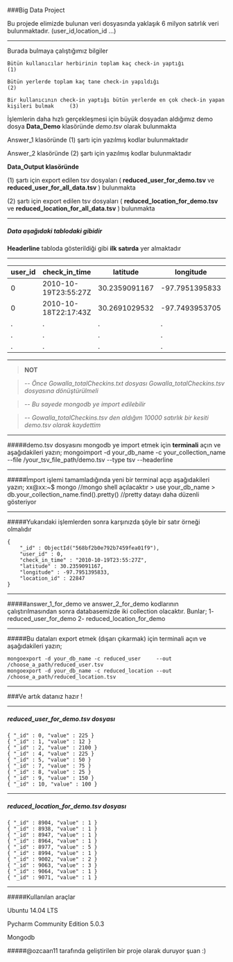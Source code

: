 ###Big Data Project

Bu projede elimizde bulunan veri dosyasında yaklaşık 6 milyon satırlık veri bulunmaktadır. (user_id,location_id ...)

------------------------------------------------------------------------

Burada bulmaya çalıştığımız bilgiler

    Bütün kullanıcılar herbirinin toplam kaç check-in yaptığı                                  (1)

    Bütün yerlerde toplam kaç tane check-in yapıldığı                                          (2)

    Bir kullanıcının check-in yaptığı bütün yerlerde en çok check-in yapan kişileri bulmak     (3)

İşlemlerin daha hızlı gerçekleşmesi için büyük dosyadan aldığımız demo dosya **Data_Demo** klasöründe *demo.tsv* olarak bulunmakta

Answer_1 klasöründe (1) şartı için yazılmış kodlar bulunmaktadır

Answer_2 klasöründe (2) şartı için yazılmış kodlar bulunmaktadır

**Data_Output klasöründe**

(1) şartı için export edilen tsv dosyaları ( **reduced_user_for_demo.tsv** ve **reduced_user_for_all_data.tsv** ) bulunmakta

(2) şartı için export edilen tsv dosyaları ( **reduced_location_for_demo.tsv** ve **reduced_location_for_all_data.tsv** ) bulunmakta

------------------------------------------------------------------------


##### Data aşağıdaki tablodaki gibidir

**Headerline** tabloda gösterildiği gibi  **ilk satırda** yer almaktadır

-----------------------------------------------------------------------------------------


user_id | check_in_time 	|   latitude	|  longitude	 |location_id
--------|-----------------------|---------------|----------------|-----------
0	| 2010-10-19T23:55:27Z	| 30.2359091167	| -97.7951395833 |22847
0	| 2010-10-18T22:17:43Z	| 30.2691029532	| -97.7493953705 |420315
.       |   .                   |.              |   .            |.
.       |   .                   |.              |   .            |.
.       |   .                   |.              |   .            |.



-----------------------------------------------------------------------------------------


>**NOT**

>-*- Önce Gowalla_totalCheckins.txt dosyası Gowalla_totalCheckins.tsv dosyasına dönüştürülmeli*

>-*- Bu sayede mongodb ye import edilebilir*

>-*- Gowalla_totalCheckins.tsv den aldığım 10000 satırlık bir kesiti demo.tsv olarak kaydettim*

-----------------------------------------------------------------------------------------

#####demo.tsv dosyasını mongodb ye import etmek için **terminali** açın ve aşağıdakileri yazın;
	mongoimport -d your_db_name -c your_collection_name --file /your_tsv_file_path/demo.tsv --type tsv --headerline

-----------------------------------------------------------------------------------------

#####İmport işlemi tamamladığında yeni bir terminal açıp aşağıdakileri yazın;
	xx@xx:~$ mongo 					//mongo shell açılacaktır
	> use your_db_name
	> db.your_collection_name.find().pretty()       //pretty datayı daha düzenli gösteriyor

-----------------------------------------------------------------------------------------

#####Yukarıdaki işlemlerden sonra karşınızda şöyle bir satır örneği olmalıdır

	{
		"_id" : ObjectId("568bf2b0e792b7459fea01f9"),
		"user_id" : 0,
		"check_in_time" : "2010-10-19T23:55:27Z",
		"latitude" : 30.2359091167,
		"longitude" : -97.7951395833,
		"location_id" : 22847
	}


-----------------------------------------------------------------------------------------


#####answer_1_for_demo ve answer_2_for_demo kodlarının çalıştırılmasından sonra databasemizde iki collection olacaktır. Bunlar;
    1- reduced_user_for_demo
    2- reduced_location_for_demo

-----------------------------------------------------------------------------------------

#####Bu dataları export etmek (dışarı çıkarmak) için terminali açın ve aşağıdakileri yazın;

    mongoexport -d your_db_name -c reduced_user     --out /choose_a_path/reduced_user.tsv
    mongoexport -d your_db_name -c reduced_location --out /choose_a_path/reduced_location.tsv

-----------------------------------------------------------------------------------------

###Ve artık datanız hazır !

-----------------------------------------------------------------------------------------

#####   reduced_user_for_demo.tsv dosyası
    { "_id" : 0, "value" : 225 }
    { "_id" : 1, "value" : 12 }
    { "_id" : 2, "value" : 2100 }
    { "_id" : 4, "value" : 225 }
    { "_id" : 5, "value" : 50 }
    { "_id" : 7, "value" : 75 }
    { "_id" : 8, "value" : 25 }
    { "_id" : 9, "value" : 150 }
    { "_id" : 10, "value" : 100 }

-----------------------------------------------------------------------------------------


#####   reduced_location_for_demo.tsv dosyası
    { "_id" : 8904, "value" : 1 }
    { "_id" : 8938, "value" : 1 }
    { "_id" : 8947, "value" : 1 }
    { "_id" : 8964, "value" : 1 }
    { "_id" : 8977, "value" : 5 }
    { "_id" : 8994, "value" : 1 }
    { "_id" : 9002, "value" : 2 }
    { "_id" : 9063, "value" : 3 }
    { "_id" : 9064, "value" : 1 }
    { "_id" : 9071, "value" : 1 }


-----------------------------------------------------------------------------------------



#####Kullanılan araçlar

Ubuntu 14.04 LTS

Pycharm Community Edition 5.0.3

Mongodb

#####@ozcaan11 tarafında geliştirilen bir proje olarak duruyor şuan :)